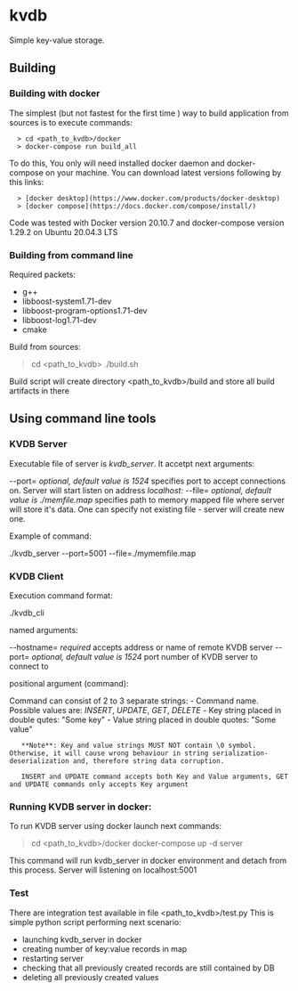 # kvdb
Simple key-value storage.

## Building

### Building with docker

The simplest (but not fastest for the first time ) way to build application from sources is to execute commands:

      > cd <path_to_kvdb>/docker
      > docker-compose run build_all

To do this, You only will need installed docker daemon and docker-compose on your machine. You can download latest versions following by this links:

      > [docker desktop](https://www.docker.com/products/docker-desktop)
      > [docker compose](https://docs.docker.com/compose/install/)

Code was tested with Docker version 20.10.7 and docker-compose version 1.29.2 on Ubuntu 20.04.3 LTS

### Building from command line

Required packets:
   - g++
   - libboost-system1.71-dev
   - libboost-program-options1.71-dev
   - libboost-log1.71-dev
   - cmake
   
Build from sources:

   > cd <path_to_kvdb>
   > ./build.sh
   
Build script will create directory <path_to_kvdb>/build and store all build artifacts in there

## Using command line tools

### KVDB Server

Executable file of server is *kvdb_server*. It accetpt next arguments:

   --port=<number> *optional, default value is 1524* specifies port to accept connections on. Server will start listen on address *localhost:<port>*
   --file=<filename> *optional, default value is ./memfile.map* specifies path to memory mapped file where server will store it's data. One can specify not existing file - server will create new one.
   
Example of command:
  
   ./kvdb_server --port=5001 --file=./mymemfile.map
  
### KVDB Client
   
Execution command format:

   ./kvdb_cli <NAMEDARGS> <COMMAND> 
   
named arguments:

   --hostname=<addr> *required* accepts address or name of remote KVDB server
   --port=<port> *optional, default value is 1524* port number of KVDB server to connect to 
   
positional argument (command):

   Command can consist of 2 to 3 separate strings:
       - Command name. Possible values are: *INSERT*, *UPDATE*, *GET*, *DELETE*
       - Key string placed in double qutes: "Some key"
       - Value string placed in double quotes: "Some value"
       
       **Note**: Key and value strings MUST NOT contain \0 symbol. Otherwise, it will cause wrong behaviour in string serialization-deserialization and, therefore string data corruption.
       
       INSERT and UPDATE command accepts both Key and Value arguments, GET and UPDATE commands only accepts Key argument
       
### Running KVDB server in docker:

To run KVDB server using docker launch next commands:

   > cd <path_to_kvdb>/docker
   > docker-compose up -d server
   
This command will run kvdb_server in docker environment and detach from this process. Server will listening on localhost:5001

### Test

There are integration test available in file <path_to_kvdb>/test.py
This is simple python script performing next scenario:
   - launching kvdb_server in docker
   - creating number of key:value records in map
   - restarting server
   - checking that all previously created records are still contained by DB
   - deleting all previously created values



